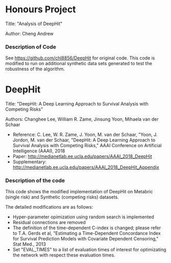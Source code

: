 # Honours Project 
Title: "Analysis of DeepHit"

Author: Cheng Andrew

### Description of Code

See https://github.com/chl8856/DeepHit for original code. This code is modified to run on additional synthetic data sets generated to test the robustness of the algorithm. 


# DeepHit
Title: "DeepHit: A Deep Learning Approach to Survival Analysis with Competing Risks"

Authors: Changhee Lee, William R. Zame, Jinsung Yoon, Mihaela van der Schaar

- Reference: C. Lee, W. R. Zame, J. Yoon, M. van der Schaar, "Yoon, J. Jordon, M. van der Schaar, "DeepHit: A Deep Learning Approach to Survival Analysis with Competing Risks," AAAI Conference on Artificial Intelligence (AAAI), 2018
- Paper: http://medianetlab.ee.ucla.edu/papers/AAAI_2018_DeepHit
- Supplementary: http://medianetlab.ee.ucla.edu/papers/AAAI_2018_DeepHit_Appendix

### Description of the code
This code shows the modified implementation of DeepHit on Metabric (single risk) and Synthetic (competing risks) datasets.

The detailed modifications are as follows:
- Hyper-parameter opimization using random search is implemented
- Residual connections are removed
- The definition of the time-dependent C-index is changed; please refer to T.A. Gerds et al, "Estimating a Time-Dependent Concordance Index for Survival Prediction Models with Covariate Dependent Censoring," Stat Med., 2013
- Set "EVAL_TIMES" to a list of evaluation times of interest for optimizating the network with respect these evaluation times.
